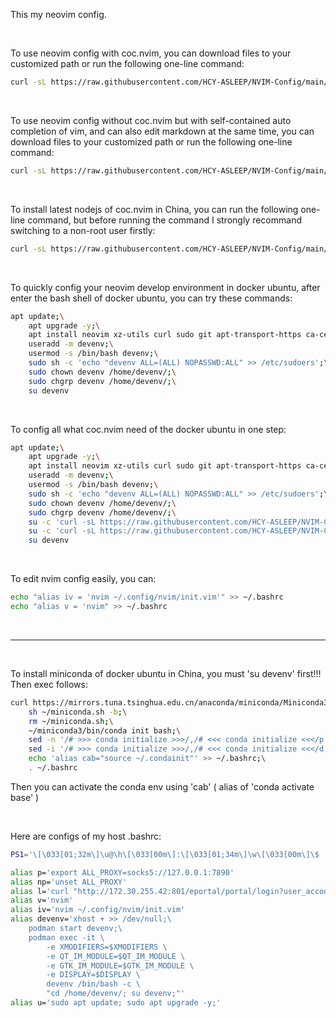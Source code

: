 This my neovim config.

</br>

To use neovim config with coc.nvim, you can download files to your customized path or run the following one-line command:

```bash
curl -sL https://raw.githubusercontent.com/HCY-ASLEEP/NVIM-Config/main/nvim-config.sh | sh
```
</br>

To use neovim config without coc.nvim but with self-contained auto completion of vim, and can also edit markdown at the same time, you can download files to your customized path or run the following one-line command:

```bash
curl -sL https://raw.githubusercontent.com/HCY-ASLEEP/NVIM-Config/main/nvim-config-without-coc.nvim/nvim-config.sh | sh
```
</br>

To install latest nodejs of coc.nvim in China, you can run the following one-line command, but before running the command I strongly recommand switching to a non-root user firstly:

```bash
curl -sL https://raw.githubusercontent.com/HCY-ASLEEP/NVIM-Config/main/coc-nodejs-installer.sh | bash
```

</br>

To quickly config your neovim develop environment in docker ubuntu, after enter the bash shell of docker ubuntu, you can try these commands:

```bash
apt update;\
    apt upgrade -y;\
    apt install neovim xz-utils curl sudo git apt-transport-https ca-certificates -y;\
    useradd -m devenv;\
    usermod -s /bin/bash devenv;\
    sudo sh -c 'echo "devenv ALL=(ALL) NOPASSWD:ALL" >> /etc/sudoers';\
    sudo chown devenv /home/devenv/;\
    sudo chgrp devenv /home/devenv/;\
    su devenv
```

</br>

To config all what coc.nvim need of the docker ubuntu in one step:

```bash
apt update;\
    apt upgrade -y;\
    apt install neovim xz-utils curl sudo git apt-transport-https ca-certificates -y;\
    useradd -m devenv;\
    usermod -s /bin/bash devenv;\
    sudo sh -c 'echo "devenv ALL=(ALL) NOPASSWD:ALL" >> /etc/sudoers';\
    sudo chown devenv /home/devenv/;\
    sudo chgrp devenv /home/devenv/;\
    su -c 'curl -sL https://raw.githubusercontent.com/HCY-ASLEEP/NVIM-Config/main/nvim-config.sh | sh' devenv;\
    su -c 'curl -sL https://raw.githubusercontent.com/HCY-ASLEEP/NVIM-Config/main/coc-nodejs-installer.sh | bash' devenv;\
    su devenv
```

</br>

To edit nvim config easily, you can:

```bash
echo "alias iv = 'nvim ~/.config/nvim/init.vim'" >> ~/.bashrc
echo "alias v = 'nvim" >> ~/.bashrc
```

</br>

***

</br>

To install miniconda of docker ubuntu in China, you must 'su devenv' first!!! Then exec follows: 
```bash
curl https://mirrors.tuna.tsinghua.edu.cn/anaconda/miniconda/Miniconda3-latest-Linux-x86_64.sh -o ~/miniconda.sh;\
    sh ~/miniconda.sh -b;\
    rm ~/miniconda.sh;\
    ~/miniconda3/bin/conda init bash;\
    sed -n '/# >>> conda initialize >>>/,/# <<< conda initialize <<</p' ~/.bashrc >> ~/.condainit;\
    sed -i '/# >>> conda initialize >>>/,/# <<< conda initialize <<</d' ~/.bashrc;\
    echo 'alias cab="source ~/.condainit"' >> ~/.bashrc;\
    . ~/.bashrc
```
Then you can activate the conda env using 'cab' ( alias of 'conda activate base' )

</br>

Here are configs of my host .bashrc:
```bash
PS1='\[\033[01;32m\]\u@\h\[\033[00m\]:\[\033[01;34m\]\w\[\033[00m\]\$ '

alias p='export ALL_PROXY=socks5://127.0.0.1:7890'
alias np='unset ALL_PROXY'
alias l='curl "http://172.30.255.42:801/eportal/portal/login?user_account=392432&user_password=12542614" ; echo'
alias v='nvim'
alias iv='nvim ~/.config/nvim/init.vim'
alias devenv='xhost + >> /dev/null;\
    podman start devenv;\
    podman exec -it \
        -e XMODIFIERS=$XMODIFIERS \
        -e QT_IM_MODULE=$QT_IM_MODULE \
        -e GTK_IM_MODULE=$GTK_IM_MODULE \
        -e DISPLAY=$DISPLAY \
        devenv /bin/bash -c \
        "cd /home/devenv/; su devenv;"'
alias u='sudo apt update; sudo apt upgrade -y;'
```
